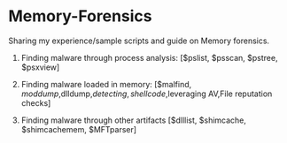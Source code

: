 # Memory-Forensics
Sharing my experience/sample scripts and guide on Memory forensics.
1. Finding malware through process analysis:
[$pslist, $psscan, $pstree, $psxview]

2. Finding malware loaded in memory:
[$malfind, $moddump,$dlldump,$detecting,shellcode,$leveraging AV,File reputation checks]

3. Finding malware through other artifacts
[$dlllist, $shimcache, $shimcachemem, $MFTparser]
